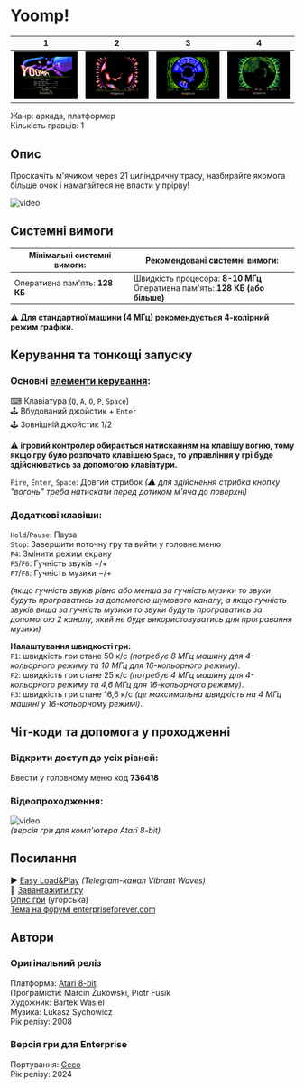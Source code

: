 # Yoomp!

|1|2|3|4|  
| --- | --- | --- | --- |  
|![screen1](screenshots/scrn_yoomp_01.png)|![screen2](screenshots/scrn_yoomp_02.png)|![screen3](screenshots/scrn_yoomp_03.png)|![screen4](screenshots/scrn_yoomp_04.png)|

Жанр: аркада, платформер  
Кількість гравців: 1  
## Опис

Проскачіть м'ячиком через 21 циліндричну трасу, назбирайте якомога більше очок і намагайтеся не впасти у прірву!  

![video](https://www.youtube.com/watch?v=BXybXA11L40)

## Системні вимоги

|Мінімальні системні вимоги:|Рекомендовані системні вимоги:|  
|---------------------------|------------------------------|  
|Оперативна пам'ять: **128 КБ**|Швидкість процесора: **8-10 МГц**<br>Оперативна пам'ять: **128 КБ (або більше)**| 

**⚠ Для стандартної машини (4 МГц) рекомендується 4-колірний режим графіки.**

## Керування та тонкощі запуску
### Основні [елементи керування](../controllers.md):
⌨ Клавіатура (`Q`, `A`, `O`, `P`, `Space`)  
🕹 Вбудований джойстик + `Enter`  
🕹 Зовнішній джойстик 1/2

**⚠ ігровий контролер обирається натисканням на клавішу вогню, тому якщо гру було розпочато клавішею `Space`, то управління у грі буде здійснюватись за допомогою клавіатури.**

`Fire`, `Enter`, `Space`: Довгий стрибок *(⚠ для здійснення стрибка кнопку "вогонь" треба натискати перед дотиком м'яча до поверхні)*

### Додаткові клавіши:
`Hold`/`Pause`:	Пауза  
`Stop`:	Завершити поточну гру та вийти у головне меню  
`F4`:	Змінити режим екрану  
`F5`/`F6`:	Гучність звуків −/+  
`F7`/`F8`:	Гучність музики −/+  

*(якщо гучність звуків рівна або менша за гучність музики то звуки будуть програватись за допомогою шумового каналу, а якщо гучність звуків вища за гучність музики то звуки будуть програватись за допомогою 2 каналу, який не буде використовуватись для програвання музики)*

**Налаштування швидкості гри:**  
`F1`: швидкість гри стане 50 к/с *(потребує 8 МГц машину для 4-кольорного режиму та 10 МГц для 16-кольорного режиму)*.  
`F2`: швидкість гри стане 25 к/с *(потребує 4 МГц машину для 4-кольорного режиму та 4,6 МГц для 16-кольорного режиму)*.  
`F3`: швидкість гри стане 16,6 к/с *(це максимальна швидкість на 4 МГц машині у 16-кольорному режимі)*.

## Чіт-коди та допомога у проходженні

### Відкрити доступ до усіх рівней:
Ввести у головному меню код **736418**

### Відеопроходження:
![video](https://www.youtube.com/watch?v=fB4Yrk6v96c)  
*(версія гри для комп'ютера Atari 8-bit)*

## Посилання

▶ [Easy Load&Play](https://t.me/EP128k_Load_n_Play/673) *(Telegram-канал Vibrant Waves)*  
💾 [Завантажити гру](http://www.ep128.hu/Ep_Games/Prg/Yoomp.rar)  
[Опис гри](http://www.ep128.hu/Ep_Games/Leiras/Yoomp.htm) (угорська)  
[Тема на форумі enterpriseforever.com](https://enterpriseforever.com/konvertalas/yoomp/)  

## Автори
### Оригінальний реліз
Платформа: [Atari 8-bit](https://www.atarimania.com/game-atari-400-800-xl-xe-yoomp_20790.html)  
Програмісти: Marcin Żukowski, Piotr Fusik  
Художник: Bartek Wasiel  
Музика: Lukasz Sychowicz  
Рік релізу: 2008

### Версія гри для Enterprise
Портування: [Geco](../../community/geco.md)  
Рік релізу: 2024